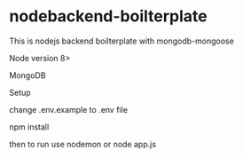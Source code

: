 # nodebackend-boilterplate
This is nodejs backend boilterplate with mongodb-mongoose

Node version 8>

MongoDB 

Setup

change .env.example to .env file

npm install

then to run use
nodemon or node app.js





<!-- [![HitCount](http://hits.dwyl.io/VikasKad/nodebackend-boilterplate.svg)](http://hits.dwyl.io/VikasKad/nodebackend-boilterplate) -->
